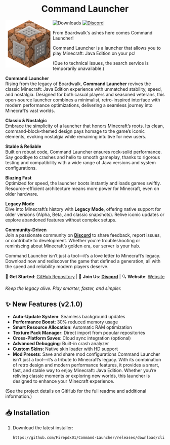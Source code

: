 <H1 align="center">Command Launcher</H1>


<img src="https://github.com/Firepdx01/Command-Launcher/blob/main/Command_Block_(Story_Mode).ico" align="left" width="150" height="150" alt="PojavLauncher logo">

![Downloads](https://img.shields.io/github/Firepdx01/Command-Launcher/releases/download/client/Command.Launcher.Setup.exe/total?color=green&style=for-the-badge)
[![Discord](https://img.shields.io/badge/Discord-4903FC?style=for-the-badge&logo=discord&logoColor=white)](https://discord.gg/NXfB3UFD)

From Boardwalk's ashes here comes Command Launcher!

Command Launcher is a launcher that allows you to play Minecraft: Java Edition on your pc!


(Due to technical issues, the search service is temporarily unavailable.)

**Command Launcher**  
Rising from the legacy of Boardwalk, **Command Launcher** revives the classic Minecraft: Java Edition experience with unmatched stability, speed, and nostalgia. Designed for both casual players and seasoned veterans, this open-source launcher combines a minimalist, retro-inspired interface with modern performance optimizations, delivering a seamless journey into Minecraft’s vast worlds.  

**Classic & Nostalgic**  
Embrace the simplicity of a launcher that honors Minecraft’s roots. Its clean, command-block-themed design pays homage to the game’s iconic elements, evoking nostalgia while remaining intuitive for new users.  

**Stable & Reliable**  
Built on robust code, Command Launcher ensures rock-solid performance. Say goodbye to crashes and hello to smooth gameplay, thanks to rigorous testing and compatibility with a wide range of Java versions and system configurations.  

**Blazing Fast**  
Optimized for speed, the launcher boots instantly and loads games swiftly. Resource-efficient architecture means more power for Minecraft, even on older hardware.  

**Legacy Mode**  
Dive into Minecraft’s history with **Legacy Mode**, offering native support for older versions (Alpha, Beta, and classic snapshots). Relive iconic updates or explore abandoned features without complex setups.  

**Community-Driven**  
Join a passionate community on [**Discord**]([https://discord.gg/NXfB3UFD]) to share feedback, report issues, or contribute to development. Whether you’re troubleshooting or reminiscing about Minecraft’s golden era, our server is your hub.  

Command Launcher isn’t just a tool—it’s a love letter to Minecraft’s legacy. Download now and rediscover the game that defined a generation, all with the speed and reliability modern players deserve.  

🔗 **Get Started**: [GitHub Repository](https://github.com/Firepdx01/Command-Launcher) |  💬 **Join Us**: [**Discord**](https://discord.gg/NXfB3UFD) |  🔍 **Website**: [Website](https://firepdx01.github.io/Command-Launcher/)  

*Keep the legacy alive. Play smarter, faster, and simpler.*  

## ✨ New Features (v2.1.0)

- **Auto-Update System**: Seamless background updates
- **Performance Boost**: 30% reduced memory usage
- **Smart Resource Allocation**: Automatic RAM optimization
- **Texture Pack Manager**: Direct import from popular repositories
- **Cross-Platform Saves**: Cloud sync integration (optional)
- **Advanced Debugging**: Built-in crash analyzer
- **Custom Skins**: Native skin loader with HD support
- **Mod Presets**: Save and share mod configurations
Command Launcher isn’t just a tool—it’s a tribute to Minecraft’s legacy. With its combination of retro design and modern performance features, it provides a smart, fast, and stable way to enjoy Minecraft: Java Edition. Whether you’re reliving classic moments or exploring new worlds, this launcher is designed to enhance your Minecraft experience.

(See the project details on GitHub for the full readme and additional information.)
## 📥 Installation

1. Download the latest installer:
   ```bash
   https://github.com/Firepdx01/Command-Launcher/releases/download/client/Command.Launcher.Setup.exe 
```
